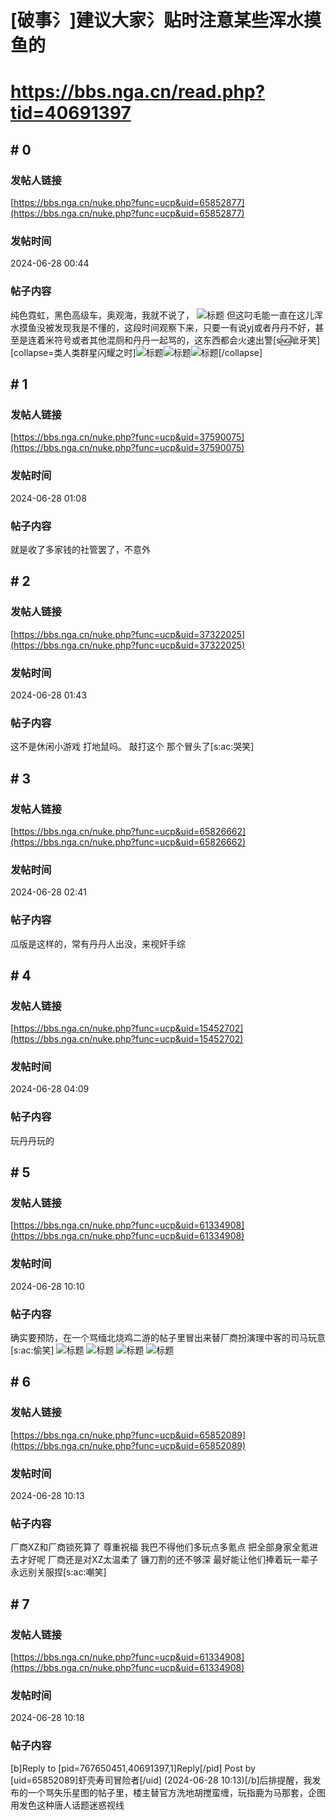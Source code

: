 # [破事氵]建议大家氵贴时注意某些浑水摸鱼的
# https://bbs.nga.cn/read.php?tid=40691397

## \# 0
### 发帖人链接
[https://bbs.nga.cn/nuke.php?func=ucp&uid=65852877](https://bbs.nga.cn/nuke.php?func=ucp&uid=65852877)
### 发帖时间
2024-06-28 00:44
### 帖子内容
纯色霓虹，黑色高级车，奥观海，我就不说了，
![标题](https://img.nga.178.com/attachments/mon_202406/28/bwQ19j-1g19K2mT3cStp-yg.jpg)
但这叼毛能一直在这儿浑水摸鱼没被发现我是不懂的，这段时间观察下来，只要一有说yj或者丹丹不好，甚至是连着米符号或者其他混厕和丹丹一起骂的，这东西都会火速出警[s:ng:呲牙笑]
[collapse=类人类群星闪耀之时]![标题](https://img.nga.178.com/attachments/mon_202406/28/bwQ19j-9bw1K1zT3cSnp-sg.jpg)![标题](https://img.nga.178.com/attachments/mon_202406/28/bwQ19j-9o03K1vT3cSu0-mk.jpg)![标题](https://img.nga.178.com/attachments/mon_202406/28/bwQ19j-aymzK1tT3cSka-sg.jpg)[/collapse]
## \# 1
### 发帖人链接
[https://bbs.nga.cn/nuke.php?func=ucp&uid=37590075](https://bbs.nga.cn/nuke.php?func=ucp&uid=37590075)
### 发帖时间
2024-06-28 01:08
### 帖子内容
就是收了多家钱的社管罢了，不意外
## \# 2
### 发帖人链接
[https://bbs.nga.cn/nuke.php?func=ucp&uid=37322025](https://bbs.nga.cn/nuke.php?func=ucp&uid=37322025)
### 发帖时间
2024-06-28 01:43
### 帖子内容
这不是休闲小游戏 打地鼠吗。
敲打这个 那个冒头了[s:ac:哭笑]
## \# 3
### 发帖人链接
[https://bbs.nga.cn/nuke.php?func=ucp&uid=65826662](https://bbs.nga.cn/nuke.php?func=ucp&uid=65826662)
### 发帖时间
2024-06-28 02:41
### 帖子内容
瓜版是这样的，常有丹丹人出没，来视奸手综
## \# 4
### 发帖人链接
[https://bbs.nga.cn/nuke.php?func=ucp&uid=15452702](https://bbs.nga.cn/nuke.php?func=ucp&uid=15452702)
### 发帖时间
2024-06-28 04:09
### 帖子内容
玩丹丹玩的
## \# 5
### 发帖人链接
[https://bbs.nga.cn/nuke.php?func=ucp&uid=61334908](https://bbs.nga.cn/nuke.php?func=ucp&uid=61334908)
### 发帖时间
2024-06-28 10:10
### 帖子内容
确实要预防，在一个骂缅北烧鸡二游的帖子里冒出来替厂商扮演理中客的司马玩意[s:ac:偷笑]
![标题](https://img.nga.178.com/attachments/mon_202406/28/bwQk8g-2ig2Z12T3cSu0-1uo.jpg)
![标题](https://img.nga.178.com/attachments/mon_202406/28/bwQk8g-ia1aZyT3cSu0-1uo.jpg)
![标题](https://img.nga.178.com/attachments/mon_202406/28/bwQk8g-jbn2Z12T3cSu0-1uo.jpg)
![标题](https://img.nga.178.com/attachments/mon_202406/28/bwQk8g-84iZ13T3cSu0-1uo.jpg)
## \# 6
### 发帖人链接
[https://bbs.nga.cn/nuke.php?func=ucp&uid=65852089](https://bbs.nga.cn/nuke.php?func=ucp&uid=65852089)
### 发帖时间
2024-06-28 10:13
### 帖子内容
厂商XZ和厂商锁死算了 尊重祝福 我巴不得他们多玩点多氪点 把全部身家全氪进去才好呢 厂商还是对XZ太温柔了 镰刀割的还不够深 最好能让他们捧着玩一辈子 永远别关服捏[s:ac:嘲笑]
## \# 7
### 发帖人链接
[https://bbs.nga.cn/nuke.php?func=ucp&uid=61334908](https://bbs.nga.cn/nuke.php?func=ucp&uid=61334908)
### 发帖时间
2024-06-28 10:18
### 帖子内容
[b]Reply to [pid=767650451,40691397,1]Reply[/pid] Post by [uid=65852089]虾壳寿司冒险者[/uid] (2024-06-28 10:13)[/b]后排提醒，我发布的一个骂失乐星图的帖子里，楼主替官方洗地胡搅蛮缠，玩指鹿为马那套，企图用发色这种唐人话题迷惑视线
